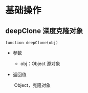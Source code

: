 # 基础操作

## deepClone 深度克隆对象

```
function deepClone(obj)
```

+ 参数

  + obj：Object 源对象
  
+ 返回值

  ​	Object，克隆对象





